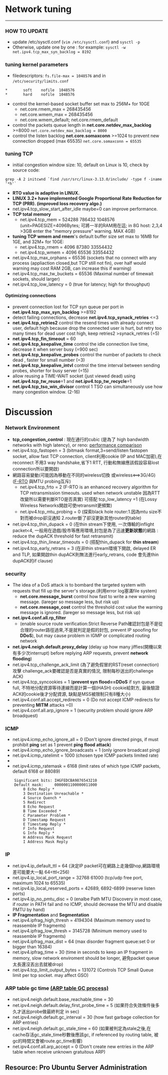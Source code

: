 #    Network tuning
---

### HOW TO UPDATE
* update /etc/sysctl.conf  (`vim /etc/sysctl.conf`) and `sysctl -p `
* Otherwise, update one by one : for example: `sysctl -w net.ipv4.tcp_max_syn_backlog = 8192`

### tuning kernel parameters
* filedescriptors: `fs.file-max = 1048576`  and in `/etc/security/limits.conf`
```
*       soft    nofile  1048576  
*       hard    nofile  1048576
```
* control the kernel-based socket buffer set max to 256M+ for 10GE
  * net.core.rmem_max = 268435456
  * net.core.wmem_max = 268435456
  * net.core.wmem_default; net.core.rmem_default
* control the packets queue length in **net.core.netdev_max_backlog** >=8000 `net.core.netdev_max_backlog = 8000`
* control the listen backlog **net.core.somaxconn** >=1024 to prevent new connection dropped (max 65535) `net.core.somaxconn = 65535`

### tuning TCP 
* initial congestion window size: 10, default on Linux is 10, check by source code:
```
grep -A 2 initcwnd `find /usr/src/linux-3.13.0/include/ -type f -iname '*h'` 
```
* **RTO value is adaptive in LINUX.**
* **LINUX 3.2+ have implemented Google Proportional Rate Reduction for TCP (PRR). (improved loss recovery algo.)**
* net.ipv4.tcp_slow_start_after_idle  maybe=0 can improve performance.
* **TCP total memory** 
  * net.ipv4.tcp_mem = 524288 786432 1048576 (unit=PAGESIZE=4096Bytes; 可將一半的RAM用在這; in 8G host: 2,3,4 >3GB enter the "memory pressure" warning. MAX 4GB)
* **tuning TCP wmem and rmem**'s default buffer size set max to 16MB for 1GE, and 32M+ for 10GE:
  * net.ipv4.tcp_rmem = 4096 87380 33554432
  * net.ipv4.tcp_wmem = 4096 65536 33554432 
* net.ipv4.tcp_max_orphans = 65536 (sockets that no connect with any process (appliaction closed,but TCP still not fin), over half would warning may cost RAM 2GB, can increase this if warning) 
* net.ipv4.tcp_max_tw_buckets = 65536 (Maximal number of timewait sockets, should larger)
* net.ipv4.tcp_low_latency = 0 (true for latency; high for throughput)

#### **Optimizing connections**
* prevent connection lost for TCP syn queue per port in **net.ipv4.tcp_max_syn_backlog** >=8192
* detect failing connections, decrease **net.ipv4.tcp_synack_retries** <=3 
* **net.ipv4.tcp_retries2** control the resend times with already connect user, default high because drop the connected user is hurt, but retry too many times for dead user cost high, keep retries2 >synack_retries (=5)
* **net.ipv4.tcp_fin_timeout** = 60
* **net.ipv4.tcp_keepalive_time** control the idle connection live time, decrease it when server busy (=900 sec) 
* **net.ipv4.tcp_keepalive_probes** control the number of packets to check dead , faster for small number (=3)
* **net.ipv4.tcp_keepalive_intvl** control the time interval between sending probes, shorter for busy server (=15)
* allow reusing a TIME-WAIT socket (just viewed dead) using **net.ipv4.tcp_tw_reuse**=1 and **net.ipv4.tcp_tw_recycle**=1
*  **net.ipv4.tcp_tso_win_divisor** control 1 TSO can simultaneously use how many congestion window. (2-16)

# Discussion

### Network Environment
* **tcp_congestion_control** : 現在通行的cubic (是為了 high bandwidth networks with high latency), or reno: [performance comparison](http://journal.info.unlp.edu.ar/journal/journal35/papers/JCST-Apr13-1.pdf)
* net.ipv4.tcp_fastopen = 3 (bitmask format,3=send/listen fastopen socket, allow fast TCP connection, client利用cookie (IP and MAC加密),在reconnect 不用3 way handshake,省下1 RTT, 行動和無線應該假設容易lost connection所以要開啟)
* 網路容易變動(可能因為移動在不同的wireless切換 或wireless<==>3G/4G)  ([F-RTO](http://blog.csdn.net/zhangskd/article/details/7446441) 與MTU probing互斥) 
  * net.ipv4.tcp_frto = 2 (F-RTO is an enhanced recovery algorithm for TCP retransmission timeouts. used when network unstable 因為RTT改變所以需要判斷RTO是否真實)  可搭配 tcp_low_latency =1  (在Lossy Wireless Networks開啟可使retransmit更頻繁)
  * net.ipv4.tcp_mtu_probing = 0 (探索black hole router:1.因為mtu size不對而被drop卻沒通知 2.router斷了卻沒更新其他router的table) 
* net.ipv4.tcp_thin_dupack = 0 (在thin stream下使用, 一次傳輸的inflight packet<4, 一般用在遊戲/股市等應用環境,封包是為了迅速**更新狀態**的網路 :  reduce the dupACK threshold for fast retransmit)
* net.ipv4.tcp_thin_linear_timeouts = 0 (搭配thin_dupack  for **thin stream**)
* net.ipv4.tcp_early_retrans = 3 (在非thin stream環境下開啟, delayed ER and TLP, 如果開啟thin dupACK則無法進行early_retrans, code 會先進thin dupACK的if clause) 

### security
* The idea of a DoS attack is to bombard the targeted system with requests that fill up the server's storage.(利用error log塞滿file system) 
  * **net.core.message_burst** control how fast to write a new warning message. (lareger so message less, but risk up)
  * **net.core.message_cost** control the threshold cost value the warning message is ignored. (lareger so message less, but risk up)
* **net.ipv4.conf.all.rp_filter**
  * (enable source route verification:Strict Reverse Path確認封包是不是從合理的router路徑過來,不是就判定是假的封包, prevent IP spoofing for **DDoS**), but may cause problem in IGMP or complicated routing network
* **net.ipv4.neigh.default.proxy_delay** (delay up how many jiffies(開機以來有多少次interrupt) before replying ARP requests,  prevent **network flooding**)
* net.ipv4.tcp_challenge_ack_limit (為了避免假冒的RST(reset connection)攻擊 challenge_ack要確認是否是真實的情況, 限制每秒送出的challenge ACK)
* net.ipv4.tcp_syncookies = 1 (**prevent syn flood==DDoS** if syn queue full, 不特地分配資源等待連線而是計算一個(HASH) cookie給對方, 最後驗證ACK的cookie後才分配資源, 缺點是MSS被限制只有8種大小) 
* net.ipv4.conf.all.accept_redirects = 0 (Do not accept ICMP redirects for preventing **MITM** attacks =0)
* net.ipv4.conf.all.arp_ignore = 1  (security problem should ignore ARP broadquest)

### ICMP 
* net.ipv4.icmp_echo_ignore_all = 0 (Don't ignore directed pings, if must prohibit **ping** set as 1 prevent **ping flood attack**)
* net.ipv4.icmp_echo_ignore_broadcasts = 1 (only ignore broadcast ping)
* net.ipv4.icmp_ratelimit = 1000  (chosen type ICMP packets limited rate)
* 
* net.ipv4.icmp_ratemask = 6168  (limit rates of which type ICMP packets, default 6168 or 88089)
```
	Significant bits: IHGFEDCBA9876543210
	Default mask:     0000001100000011000
		0 Echo Reply *
		3 Destination Unreachable *
		4 Source Quench *
		5 Redirect
		8 Echo Request
		B Time Exceeded *
		C Parameter Problem *
		D Timestamp Request
		E Timestamp Reply *
		F Info Request
		G Info Reply *
		H Address Mask Request
		I Address Mask Reply
```
### IP 
* net.ipv4.ip_default_ttl = 64 (決定IP packet可在網路上走幾個hop,網路環境差可能要大一點  64<ttl<256)
* net.ipv4.ip_local_port_range = 32768	61000 (tcp/udp free port, maximum 1024 to 65535)
* net.ipv4.ip_local_reserved_ports = 42689, 6892-6899 (reserve listen ports)
* net.ipv4.ip_no_pmtu_disc = 0 (enalbe Path MTU Discovery in most case, if router in PATH fail and no ICMP, should decrease the MTU and disable PMTU by hand)
* **IP Fragmentation** and **Segmentation** 
* net.ipv4.ipfrag_high_thresh = 4194304 (Maximum memory used to reassemble IP fragments)
* net.ipv4.ipfrag_low_thresh = 3145728 (Minimum memory used to reassemble IP fragments)
* net.ipv4.ipfrag_max_dist = 64 (max disorder fragment queue:set 0 or bigger than 16384)
* net.ipv4.ipfrag_time = 30 (time in seconds to keep an IP fragment in memory, slow network enviroment should be longer, 避免packet queue太長還沒丟出去就被drop)
* net.ipv4.tcp_limit_output_bytes = 131072 (Controls TCP Small Queue limit per tcp socket. may affect GSO)

### ARP table gc time [(ARP table GC process)](http://stackoverflow.com/questions/15372011/configuring-arp-age-timeout)
* net.ipv4.neigh.default.base_reachable_time = 30
* net.ipv4.neigh.default.delay_first_probe_time = 5 (如果符合失效條件後多久才送出probe做最終判定 in sec)
* net.ipv4.neigh.default.gc_interval = 30 (how fast garbage collection for ARP entries) 
* net.ipv4.neigh.default.gc_stale_time = 60 (如果被判定為stale之後,在cache存活gc_stale_time秒數後應該gc, if referenced by routing table, 被gc的時間又會被route.gc_time影響)
* net.ipv4.conf.all.arp_accept = 0 (Don't create new entries in the ARP table when receive unknown gratuitous ARP) 


## Resource: Pro Ubuntu Server Administration
